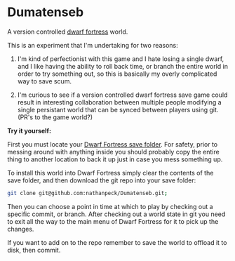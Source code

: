# Dumatenseb

A version controlled [dwarf fortress](http://www.bay12games.com/dwarves/) world. 

This is an experiment that I'm undertaking for two reasons:

1) I'm kind of perfectionist with this game and I hate losing a single dwarf, and I like having the
ability to roll back time, or branch the entire world in order to try something out, so this is basically my overly
complicated way to save scum.

2) I'm curious to see if a version controlled dwarf fortress save game could result in interesting
collaboration between multiple people modifying a single persistant world that can be synced between players
using git. (PR's to the game world?)

__Try it yourself:__

First you must locate your [Dwarf Fortress save folder](http://dwarffortresswiki.org/index.php/DF2014:Saved_game_folder). For
safety, prior to messing around with anything inside you should probably copy the entire thing to another
location to back it up just in case you mess something up.

To install this world into Dwarf Fortress simply clear the contents of the save folder, and then download
the git repo into your save folder:

```bash
git clone git@github.com:nathanpeck/Dumatenseb.git;
```

Then you can choose a point in time at which to play by checking out a specific commit, or branch. After checking
out a world state in git you need to exit all the way to the main menu of Dwarf Fortress for it to pick up the
changes.

If you want to add on to the repo remember to save the world to offload it to disk, then commit.
